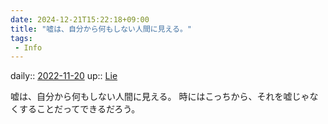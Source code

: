 ```yaml
---
date: 2024-12-21T15:22:18+09:00
title: "嘘は、自分から何もしない人間に見える。"
tags:
 - Info
---
```


daily:: [2022-11-20](/Daily_Note/2022-11-20.md)
up:: [Lie](../Bar/Novel/Topics/Lie.md)

嘘は、自分から何もしない人間に見える。
時にはこっちから、それを嘘じゃなくすることだってできるだろう。
